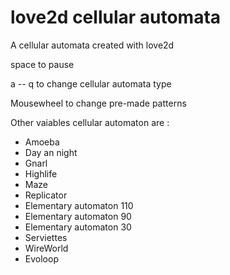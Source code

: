 love2d cellular automata
===============

A cellular automata created with love2d

space to pause

a -- q to change cellular automata type

Mousewheel to change pre-made patterns

Other vaiables cellular automaton are :
* Amoeba
* Day an night
* Gnarl
* Highlife
* Maze
* Replicator
* Elementary automaton 110
* Elementary automaton 90
* Elementary automaton 30
* Serviettes
* WireWorld
* Evoloop